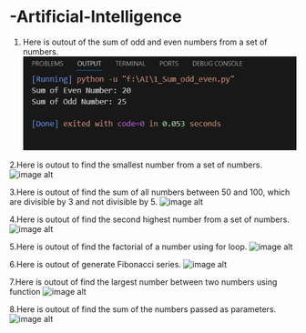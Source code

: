 # -Artificial-Intelligence

1. Here is outout of the sum of odd and even numbers from a set of numbers.
![image alt](https://github.com/Nazir942/-Artificial-Intelligence/blob/2e8e016ca432ff694bba7391675d7a15c855d074/1.png)

2.Here is outout to find the smallest number from a set of numbers.
![image alt]()

3.Here is outout of find the sum of all numbers between 50 and 100, which are divisible by 3 and
  not divisible by 5.
  ![image alt]()
  
4.Here is outout of find the second highest number from a set of numbers.
![image alt]()

5.Here is outout of find the factorial of a number using for loop.
![image alt]()

6.Here is outout of generate Fibonacci series.
![image alt]()

7.Here is outout of find the largest number between two numbers using function
![image alt]()

8.Here is outout of find the sum of the numbers passed as parameters.
 ![image alt]()
 

